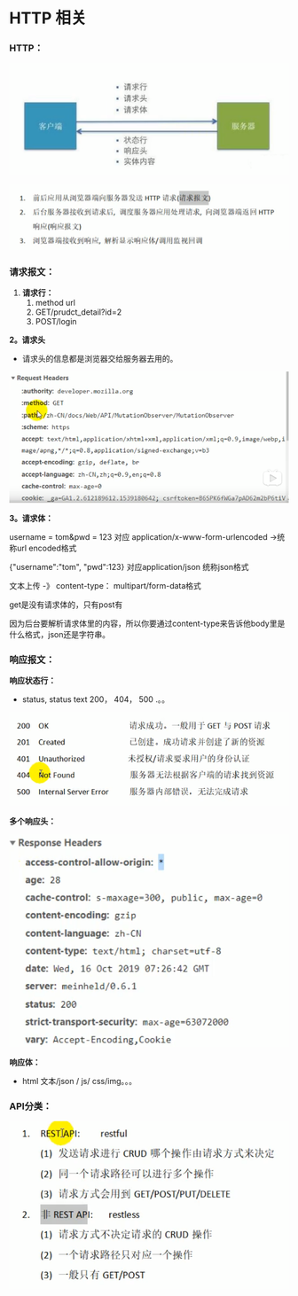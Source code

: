 # HTTP 相关

### HTTP：

![](../.gitbook/assets/image%20%2893%29.png)

![](../.gitbook/assets/image%20%2896%29.png)

### 请求报文：

1. **请求行：**
   1. method url
   2. GET/prudct\_detail?id=2
   3. POST/login

**2。请求头**

* 请求头的信息都是浏览器交给服务器去用的。

![](../.gitbook/assets/image%20%2891%29.png)

**3。请求体：**

username = tom&pwd = 123 对应 application/x-www-form-urlencoded  -&gt;统称url encoded格式

{"username":"tom", "pwd":123}   对应application/json   统称json格式

文本上传 -》  content-type： multipart/form-data格式

get是没有请求体的，只有post有

因为后台要解析请求体里的内容，所以你要通过content-type来告诉他body里是什么格式，json还是字符串。

### 响应报文：

 **响应状态行：**

* status, status text  200， 404， 500 .。。

![](../.gitbook/assets/image%20%2897%29.png)

**多个响应头：**

![](../.gitbook/assets/image%20%2895%29.png)

**响应体：**

* html 文本/json / js/ css/img。。。

### API分类：

![](../.gitbook/assets/image%20%2886%29.png)


